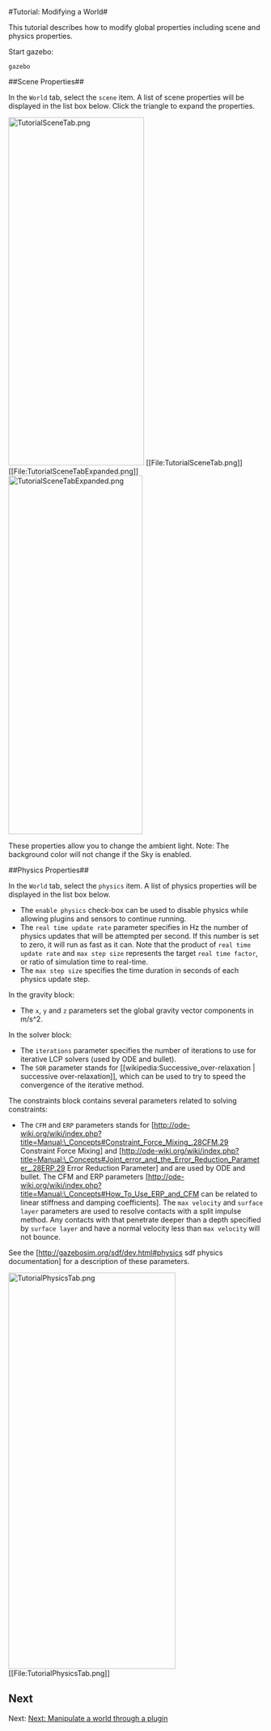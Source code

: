 #Tutorial: Modifying a World#

This tutorial describes how to modify global properties including scene and physics properties.

Start gazebo:

~~~
gazebo
~~~

##Scene Properties##

In the `World` tab, select the `scene` item. A list of scene properties will be displayed in the list box below. Click the triangle to expand the properties.

<a href="http://gazebosim.org/w/images/3/38/TutorialSceneTab.png" class="image"><img alt="TutorialSceneTab.png" src="http://gazebosim.org/w/images/3/38/TutorialSceneTab.png" width="268" height="687"></a>
[[File:TutorialSceneTab.png]] [[File:TutorialSceneTabExpanded.png]]
<a href="http://gazebosim.org/w/images/d/d5/TutorialSceneTabExpanded.png" class="image"><img alt="TutorialSceneTabExpanded.png" src="http://gazebosim.org/w/images/d/d5/TutorialSceneTabExpanded.png" width="265" height="708"></a>

These properties allow you to change the ambient light. Note: The background color will not change if the Sky is enabled.



##Physics Properties##


In the `World` tab, select the `physics` item. A list of physics properties will be displayed in the list box below.

* The `enable physics` check-box can be used to disable physics while allowing plugins and sensors to continue running.
* The `real time update rate` parameter specifies in Hz the number of physics updates that will be attempted per second. If this number is set to zero, it will run as fast as it can. Note that the product of `real time update rate` and `max step size` represents the target `real time factor`, or ratio of simulation time to real-time.
* The `max step size` specifies the time duration in seconds of each physics update step.

In the gravity block:
* The `x`, `y` and `z` parameters set the global gravity vector components in m/s^2.

In the solver block:

* The `iterations` parameter specifies the number of iterations to use for iterative LCP solvers (used by ODE and bullet).
* The `SOR` parameter stands for [[wikipedia:Successive_over-relaxation | successive over-relaxation]], which can be used to try to speed the convergence of the iterative method.

The constraints block contains several parameters related to solving constraints:

* The `CFM` and `ERP` parameters stands for [http://ode-wiki.org/wiki/index.php?title=Manual:\_Concepts#Constraint_Force_Mixing_.28CFM.29 Constraint Force Mixing] and [http://ode-wiki.org/wiki/index.php?title=Manual:\_Concepts#Joint_error_and_the_Error_Reduction_Parameter_.28ERP.29 Error Reduction Parameter] and are used by ODE and bullet. The CFM and ERP parameters [http://ode-wiki.org/wiki/index.php?title=Manual:\_Concepts#How_To_Use_ERP_and_CFM can be related to linear stiffness and damping coefficients]. The `max velocity` and `surface layer` parameters are used to resolve contacts with a split impulse method. Any contacts with that penetrate deeper than a depth specified by `surface layer` and have a normal velocity less than `max velocity` will not bounce.

See the [http://gazebosim.org/sdf/dev.html#physics sdf physics documentation] for a description of these parameters.

<a href="http://gazebosim.org/w/images/a/ad/TutorialPhysicsTab.png" class="image"><img alt="TutorialPhysicsTab.png" src="http://gazebosim.org/w/images/a/ad/TutorialPhysicsTab.png" width="330" height="782"></a>
[[File:TutorialPhysicsTab.png]]

## Next

Next: [Next: Manipulate a world through a plugin](http://gazebosim.org/tutorials/?tut=plugin_world)
